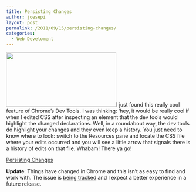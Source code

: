 ```yaml
---
title: Persisting Changes
author: joesepi
layout: post
permalink: /2011/09/15/persisting-changes/
categories:
  - Web Develoment
---
```

[<img src="http://www.joesepi.com/blog/wp-content/uploads/2011/09/ruleDiff1-300x147.png" alt="" title="ruleDiff" width="300" height="147" class="alignright size-medium wp-image-121" />][1]I just found this really cool feature of Chrome&#8217;s Dev Tools. I was thinking: &#8216;hey, it would be really cool if when I edited CSS after inspecting an element that the dev tools would highlight the changed declarations. Well, in a roundabout way, the dev tools do highlight your changes and they even keep a history. You just need to know where to look: switch to the Resources pane and locate the CSS file where your edits occurred and you will see a little arrow that signals there is a history of edits on that file. Whabam! There ya go!

[Persisting Changes][2]

**Update**: Things have changed in Chrome and this isn&#8217;t as easy to find and work with. The issue is <a href="https://code.google.com/p/chromium/issues/detail?id=140553" target="_blank">being tracked</a> and I expect a better experience in a future release.

 [1]: http://www.joesepi.com/blog/wp-content/uploads/2011/09/ruleDiff1.png
 [2]: http://code.google.com/chrome/devtools/docs/elements-styles.html#persist